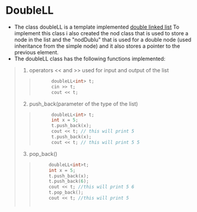 # DoubleLL

- The class doubleLL is a template implemented [double linked list](https://www.geeksforgeeks.org/doubly-linked-list/) 
To implement this class i also created the nod class that is used to store a node in the list and the "nodDublu" that is used for a double node (used inheritance from the simple node) and it also stores a pointer to the previous element.
- The doubleLL class has the following functions implemented:
> 1. operators << and >> used for input and output of the list
>> ```c++
>>       doubleLL<int> t;
>>       cin >> t;
>>       cout << t;
> 2. push_back(parameter of the type of the list)
>> ```c++ 
>>       doubleLL<int> t;
>>       int x = 5;
>>       t.push_back(x); 
>>       cout << t; // this will print 5
>>       t.push_back(x);
>>       cout << t; // this will print 5 5
> 3. pop_back()
>> ```c++
>>      doubleLL<int>t;
>>      int x = 5;
>>      t.push_back(x);
>>      t.push_back(6);
>>      cout << t; //this will print 5 6
>>      t.pop_back();
>>      cout << t; //this will print 5
>>    
